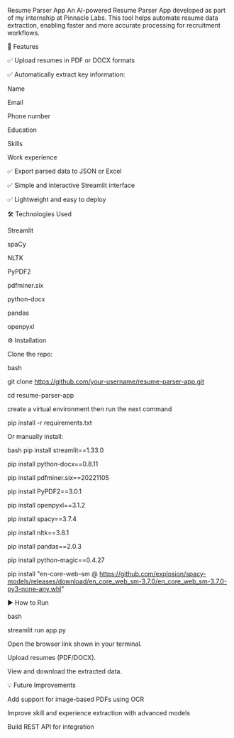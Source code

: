 Resume Parser App
An AI-powered Resume Parser App developed as part of my internship at Pinnacle Labs. This tool helps automate resume data extraction, enabling faster and more accurate processing for recruitment workflows.

🚀 Features

✅ Upload resumes in PDF or DOCX formats

✅ Automatically extract key information:

Name

Email

Phone number

Education

Skills

Work experience

✅ Export parsed data to JSON or Excel

✅ Simple and interactive Streamlit interface

✅ Lightweight and easy to deploy

🛠 Technologies Used

Streamlit

spaCy

NLTK

PyPDF2

pdfminer.six

python-docx

pandas

openpyxl

⚙️ Installation

Clone the repo:

bash

git clone https://github.com/your-username/resume-parser-app.git

cd resume-parser-app

create a virtual environment then run the next command

pip install -r requirements.txt

Or manually install:

bash
pip install streamlit==1.33.0

pip install python-docx==0.8.11

pip install pdfminer.six==20221105

pip install PyPDF2==3.0.1

pip install openpyxl==3.1.2

pip install spacy==3.7.4

pip install nltk==3.8.1

pip install pandas==2.0.3

pip install python-magic==0.4.27

pip install "en-core-web-sm @ https://github.com/explosion/spacy-models/releases/download/en_core_web_sm-3.7.0/en_core_web_sm-3.7.0-py3-none-any.whl"

▶️ How to Run

bash

streamlit run app.py

Open the browser link shown in your terminal.

Upload resumes (PDF/DOCX).

View and download the extracted data.

💡 Future Improvements

Add support for image-based PDFs using OCR

Improve skill and experience extraction with advanced models

Build REST API for integration

